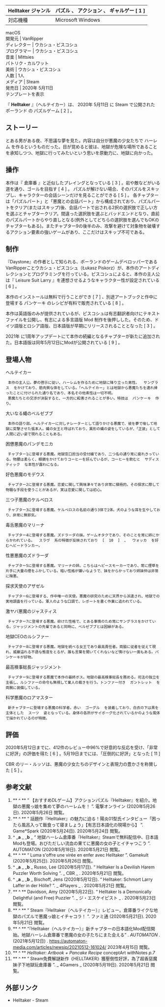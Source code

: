 Helltaker  ジャンル  |  パズル  、  アクション  、  ギャルゲー  [  1  ]   
---|---  
対応機種  |  Microsoft Windows    
macOS  
開発元  |  VanRipper   
ディレクター  |  ウカシュ・ピスコシュ   
プログラマー  |  ウカシュ・ピスコシュ   
音楽  |  Mittsies   
パトリク・カルワット  
美術  |  ウカシュ・ピスコシュ   
人数  |  1人   
メディア  |  Steam   
発売日  |  2020年  5月11日   
テンプレートを表示  
  
『 **Helltaker** 』（ヘルテイカー）は、  2020年  5月11日  に  Steam  で公開された  ポーランド  の  パズルゲーム
[  2  ]  。

##  ストーリー



とある男がある夜、不思議な夢を見た。内容は自分が悪魔の少女たちで  ハーレム
を作るというものだった。目が覚めると彼は、地獄が危険な場所であることを承知しつつ、地獄に行ってみたいという思いを原動力に、地獄に向かった。

##  操作



本作は『  倉庫番  』と近似したプレイングとなっている  [  3  ]  。岩や敵などがいる道を通り、ゴールを目指す  [  4  ]  。
パズルが解けない場合、そのパズルをスキップし、キャラクターの会話シーンだけを見ることができる  [  5  ]  。
各チャプターは「パズルパート」と「悪魔との会話パート」から構成されており、パズルパートをクリア(またはスキップ)後、会話パートで出される2択の選択肢で正しい方を選ぶとチャプタークリア。間違った選択肢を選ぶとバッドエンドとなり、直前のパズルパートからやり直しとなる(例外としてどちらの選択肢を選んでもOKのチャプターもある)。またチャプター9の後半のみ、攻撃を避けて対象物を破壊するアクション要素の強いゲームがあり、ここだけはスキップ不可である。

##  制作



『Daystone』の作者として知られる、ポーランドのゲームデベロッパーであるVanRipperことウカシュ・ピスコシュ（Łukasz
Piskorz）が、本作のアートディレクションとプログラミングを行っている。ピスコシュによると、本作の主人公は『  Leisure Suit Larry
』を連想させるようなキャラクター性が設定されている  [  6  ]  。

本作のインストールは無料で行うことができ  [  7  ]  、別途アートブックと作中に登場する  パンケーキ  のレシピが有料で販売されている  [  8
]  。

本作は英語版のみが提供されているが、ピスコシュは有志翻訳者向けにテキストファイルを公開し、有志による多言語版  Mod
制作を後押しした。そのため、ドイツ語版とロシア語版、日本語版が早期にリリースされることとなった  [  3  ]  。

2021年  に1周年アップデートにて本作の続編となるチャプターが新たに追加された。日本語版は同年5月12日にModが公開されている  [  9  ]  。

##  登場人物



ヘルテイカー

     本作の主人公。夢の啓示に従い、ハーレムを作るために地獄に降り立った男性。  サングラス  をかけており、筋肉質な体をしている。「ヘルテイカー」とは地獄から悪魔たちを連れ帰ったことに付けられた通り名であり、本名その他素性は一切不明。 
     悪魔たちとの交渉が決裂すると、一方的に殺害されることが多い。特技は  パンケーキ  作り。 
大いなる蠅のベルゼブブ

     本作の語り部。ヘルテイカーに対しナレーターとして語りかける悪魔で、彼を夢で唆して地獄に突撃させた張本人。蝿の女王と呼ばれており、異形の蝿の姿をしているが、「正装」として人間に近い姿で現れることもある。 
困憊悪魔のパンデモニカ

     チャプター1に登場する悪魔。地獄窓口担当の受付嬢であり、二つ名の通り常に疲れきっている。物腰は柔らく、眼鏡をかけておりコーヒーを好んでいるが、コーヒーを飲むと  サディスティック  な本性が露わになる。 
好色悪魔のモデウス

     チャプター2に登場する悪魔。恋愛に関して興味津々であり非常に積極的。その探求に際して物騒な手段を使うことがあるが、実は恋愛に関しては初心。 
三つ子悪魔のケルベロス

     チャプター3に登場する悪魔。ケルベロスの名前の通り3体で1体。犬のような耳を生やしており、非常に無邪気。 
毒舌悪魔のマリーナ

     チャプター4に登場する悪魔。ズドラーダの妹。ゲームオタクであり、そのことを常に姉にからかわれている。  スラヴ  系の特徴が反映されており  [  10  ]  、  ウォッカ  を好むヘビードランカー。 
性悪悪魔のズドラーダ

     チャプター5に登場する悪魔。マリーナの姉。こちらはヘビースモーカーであり、常に煙草を片手に大量の煙をふかしている。暗い性格が嫌いなようで、妹をからかっており姉妹仲は非常に険悪。 
探求天使のアザゼル

     チャプター6に登場する、作中唯一の天使。悪魔の研究のために天界から派遣され、地獄での実地調査を行っている。軍人のような口調で、レポートを書く作業に追われている。 
激ヤバ悪魔のジャスティス

     チャプター7に登場する悪魔。砕けた性格で、とある事情のため常にサングラスをかけている。ジャッジメントの先輩であると同時に、ベルゼブブとは因縁がある。 
地獄CEOのルシファー

     チャプター8に登場する悪魔。地獄を統べる女王であり最高責任者。両脇に従者を従えて現れ、威厳溢れる不遜な態度をとるが、誰も言葉を聞いてくれないなど情けない一面もある。パンケーキが好物。 
最高検事総長ジャッジメント

     チャプター9に登場する悪魔で本作の最終ボス。地獄の最高検事総長を務める。司法の独立を主張し、ルシファーの命令も無視して業人の裁きを行う。トンファー付き  ガントレット  を両腕に装備している。 
科学悪魔のロアマスター

     新チャプターに登場する悪魔の科学者。赤い  ゴーグル  を装着しており、白衣の下は黒を主体とした  スーツ  姿となっている。身体の各所がサイボーグ化されているかのような風体で描かれているのが特徴。 

##  評価



2020年5月12日までに、412件のレビュー中96%で好意的な反応を受け、「非常に好評」の評価を得た  [  6  ]
。5月19日までには、「圧倒的に好評」となった  [  11  ]

CBR  のリー・ルッソは、悪魔の少女たちのデザインと表現力の豊かさを称賛した  [  5  ]  。

##  参考文献



  1. ** ^  ** “  【おすすめDLゲーム】アクションパズル『Helltaker』を紹介。地獄の悪魔っ娘を集めて夢のハーレムを！  ”.  電撃オンライン  (2020年5月26日).  2020年5月26日  閲覧。 
  2. ** ^  ** “  話題作『Helltaker』の魅力に迫る！陽炎01型氏インタビュー「困ったら風呂入って飯食って寝ましょう」【有志日本語化の現場から】  ”.  Game*Spark  (2020年5月24日).  2020年5月24日  閲覧。 
  3. ^  _**a** _ _**b** _ “  地獄ハーレム倉庫番『Helltaker』Steamで無料配信中、日本語Modも登場。おびただしい流血の果てに悪魔の女の子とイチャつこう  ”.  AUTOMATON  (2020年5月18日).  2020年5月21日  閲覧。 
  4. ** ^  ** “  Luma s'offre une virée en enfer avec Helltaker  ”.  Gamekult  (2020年5月25日).  2020年5月26日  閲覧。 
  5. ^  _**a** _ _**b** _ Russo, Lee (2020年5月17日). “  Helltaker Is a Devilish Harem Puzzler Worth Solving  ”. _ CBR  _ .  2020年5月21日  閲覧。 
  6. ^  _**a** _ _**b** _ Bischoff, Jens (2020年5月12日). “  Helltaker: Schmort Larry Laffer in der Hölle?  ”. _ 4Players  _ .  2020年5月21日  閲覧。 
  7. ** ^  ** Davidson, Amy (2020年5月22日). “  Helltaker Is a Demonically Delightful (and Free) Puzzler  ”. _ ジ・エスケイピスト  _ .  2020年5月23日  閲覧。 
  8. ** ^  ** “  Steam『Helltaker（ヘルテイカー）』レビュー。倉庫番ライクな地獄のパズルで悪魔っ娘とイチャコラ！  ”.  ファミ通  (2020年5月21日).  2020年5月21日  閲覧。 
  9. ** ^  ** “『Helltaker（ヘルテイカー）』新チャプターの日本語化Mod配信開始。地獄ハーレム倉庫番で悪魔の女の子たちにまた会える”  . _AUTOMATON_ . (2021年5月12日)  .  https://automaton-media.com/articles/newsjp/20210512-161024/  2023年4月15日  閲覧。 
  10. ** ^  ** _Helltaker: Artbook + Pancake Recipe_ conceptArt withNotes _p.7_
  11. ** ^  ** “  Steam免費解謎新作《HELLTAKER》獲壓倒性好評，為了超香惡魔妹子下地獄玩倉庫番  ”. _ 4Gamers  _ (2020年5月19日).  2020年5月21日  閲覧。 

##  外部リンク



  * Helltaker  \-  Steam 

